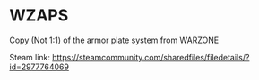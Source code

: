 # WZAPS
Copy (Not 1:1) of the armor plate system from WARZONE

Steam link: https://steamcommunity.com/sharedfiles/filedetails/?id=2977764069
